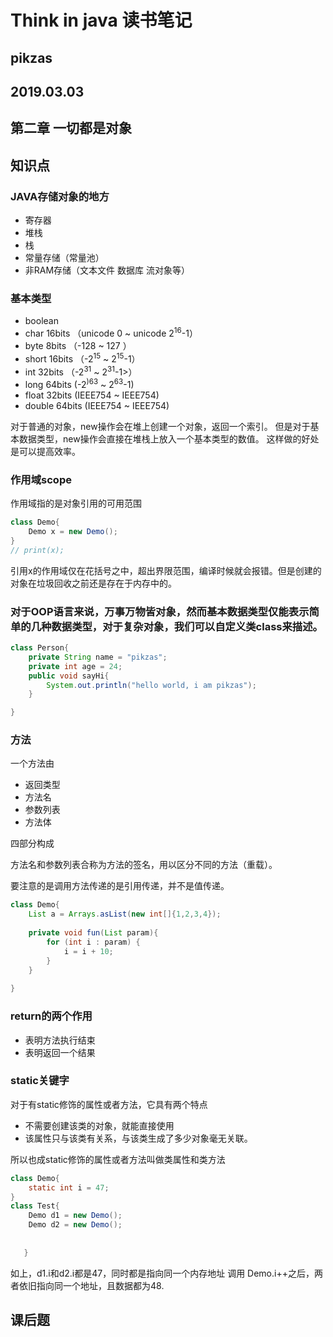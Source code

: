 # Think in java 读书笔记
## pikzas
## 2019.03.03
## 第二章 一切都是对象
## 知识点
### JAVA存储对象的地方
* 寄存器
* 堆栈
* 栈
* 常量存储（常量池）
* 非RAM存储（文本文件 数据库 流对象等）
### 基本类型
* boolean 
* char 16bits （unicode 0 ~ unicode 2<sup>16</sup>-1）
* byte 8bits （-128 ~ 127 ）
* short 16bits （-2<sup>15</sup> ~ 2<sup>15</sup>-1）
* int 32bits （-2<sup>31</sup> ~ 2<sup>31</sup>-1>）
* long 64bits (-2<sup>)63</sup>  ~ 2<sup>63</sup>-1)
* float 32bits (IEEE754 ~ IEEE754)
* double 64bits (IEEE754 ~ IEEE754)

对于普通的对象，new操作会在堆上创建一个对象，返回一个索引。
但是对于基本数据类型，new操作会直接在堆栈上放入一个基本类型的数值。
这样做的好处是可以提高效率。

### 作用域scope
作用域指的是对象引用的可用范围
```java
class Demo{
    Demo x = new Demo();
}
// print(x);
```
引用x的作用域仅在花括号之中，超出界限范围，编译时候就会报错。但是创建的对象在垃圾回收之前还是存在于内存中的。
### 对于OOP语言来说，万事万物皆对象，然而基本数据类型仅能表示简单的几种数据类型，对于复杂对象，我们可以自定义类class来描述。
```java
class Person{
    private String name = "pikzas";
    private int age = 24;
    public void sayHi{
        System.out.println("hello world, i am pikzas");
    }

}
```
### 方法
一个方法由
* 返回类型
* 方法名
* 参数列表
* 方法体

四部分构成

方法名和参数列表合称为方法的签名，用以区分不同的方法（重载）。

要注意的是调用方法传递的是引用传递，并不是值传递。
```java
class Demo{
    List a = Arrays.asList(new int[]{1,2,3,4});
    
    private void fun(List param){
        for (int i : param) {
            i = i + 10;
        }
    }
    
}
```

### return的两个作用
* 表明方法执行结束
* 表明返回一个结果 

### static关键字
对于有static修饰的属性或者方法，它具有两个特点
* 不需要创建该类的对象，就能直接使用
* 该属性只与该类有关系，与该类生成了多少对象毫无关联。

所以也成static修饰的属性或者方法叫做类属性和类方法
```java
class Demo{
    static int i = 47;
}
class Test{
    Demo d1 = new Demo();
    Demo d2 = new Demo();
    
   
   }
```
如上，d1.i和d2.i都是47，同时都是指向同一个内存地址
调用 Demo.i++之后，两者依旧指向同一个地址，且数据都为48. 

## 课后题
